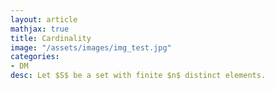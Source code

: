 ```yaml
---
layout: article
mathjax: true
title: Cardinality
image: "/assets/images/img_test.jpg"
categories:
- DM
desc: Let $S$ be a set with finite $n$ distinct elements.

































































































































































































































































































































































 
imagealt: 
---
```


Let $S$ be a set with finite $n$ distinct elements.

































































































































































































































































































































































Then $S$ is a finite set and $n$ is *cardinality* or size of set.

































































































































































































































































































































































Cardinality of set $S$ could also be denoted as $|S|$.


































































































































































































































































































































































If there is a [One-to-One Functions]({% post_url 2020-06-07-one-to-one-functions %}) $f:A \to B$ then $|A| \le |B|$.


































































































































































































































































































































































### Subtopics
- [Countable]({% post_url 2020-07-06-countable %})
- [Computable Functions]({% post_url 2020-07-08-computable-functions %})
- [Continuum Hypothesis]({% post_url 2020-07-10-continuum-hypothesis %})